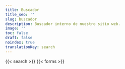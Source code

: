 ```yaml
---
title: Buscador
title_seo: ''
slug: buscador
description: Buscador interno de nuestro sitio web.
image: ''
toc: false
draft: false
noindex: true
translationKey: search
---
```

{{< search >}}
{{< forms >}}